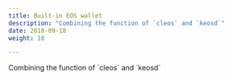```yaml
---
title: Built-in EOS wallet
description: "Combining the function of `cleos` and `keosd`"
date: 2018-09-18
weight: 10

---
```

<p>Combining the function of `cleos` and `keosd`</p>
